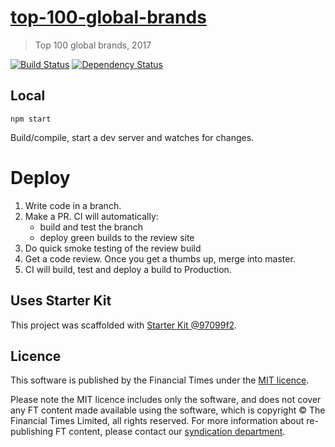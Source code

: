 # [top-100-global-brands](https://ig.ft.com/top-100-global-brands)

> Top 100 global brands, 2017

[![Build Status][circle-image]][circle-url] [![Dependency Status][devdeps-image]][devdeps-url]

## Local

```
npm start
```

Build/compile, start a dev server and watches for changes.

# Deploy

1. Write code in a branch.
2. Make a PR. CI will automatically:
    * build and test the branch
    * deploy green builds to the review site
3. Do quick smoke testing of the review build
4. Get a code review. Once you get a thumbs up, merge into master.
5. CI will build, test and deploy a build to Production.


## Uses Starter Kit

This project was scaffolded with [Starter Kit @97099f2](https://github.com/ft-interactive/starter-kit/tree/97099f2).

## Licence
This software is published by the Financial Times under the [MIT licence](http://opensource.org/licenses/MIT).

Please note the MIT licence includes only the software, and does not cover any FT content made available using the software, which is copyright &copy; The Financial Times Limited, all rights reserved. For more information about re-publishing FT content, please contact our [syndication department](http://syndication.ft.com/).

<!-- badge URLs -->
[circle-url]: https://circleci.com/gh/ft-interactive/brexit-treaty-database
[circle-image]: https://circleci.com/gh/ft-interactive/brexit-treaty-database/tree/master.svg?style=shield

[devdeps-url]: https://david-dm.org/ft-interactive/brexit-treaty-database#info=devDependencies
[devdeps-image]: https://img.shields.io/david/dev/ft-interactive/brexit-treaty-database.svg?style=flat-square
